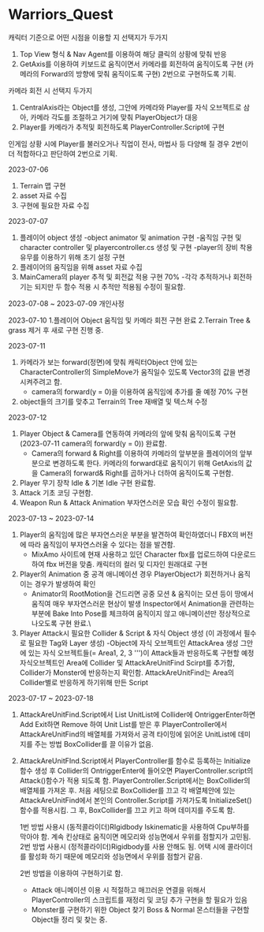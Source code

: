 # Warriors_Quest

캐릭터 기준으로 어떤 시점을 이용할 지 선택지가 두가지
1. Top View 형식 & Nav Agent를 이용하여 해당 클릭의 상황에 맞춰 반응
2. GetAxis를 이용하여 키보드로 움직이면서 카메라를 회전하여 움직이도록 구현 (카메라의 Forward의 방향에 맞춰 움직이도록 구현)
2번으로 구현하도록 기획.

카메라 회전 시 선택지 두가지
1. CentralAxis라는 Object를 생성, 그안에 카메라와 Player를 자식 오브젝트로 삼아, 카메라 각도를 조절하고 거기에 맞춰 PlayerObject가 대응
2. Player를 카메라가 추적및 회전하도록 PlayerController.Script에 구현

인게임 상황 시에 Player를 불러오거나 직업이 전사, 마법사 등 다양해 질 경우 2번이 더 적합하다고 판단하여 2번으로 기획.
 
2023-07-06
1. Terrain 맵 구현
2. asset 자료 수집
3. 구현에 필요한 자료 수집

2023-07-07
1. 플레이어 object 생성
   -object animator 및 animation 구현
   -움직임 구현 및 character controller 및 playercontroller.cs 생성 및 구현
   -player의 장비 착용 유무를 이용하기 위해 초기 설정 구현
2. 플레이어의 움직임을 위해 asset 자료 수집
3. MainCamera의 player 추적 및 회전값 적용 구현 70%
   -각각 추적하거나 회전하기는 되지만 두 함수 적용 시 추적만 적용됨 수정이 필요함.

2023-07-08 ~ 2023-07-09 개인사정

2023-07-10
1.플레이어 Object 움직임 및 카메라 회전 구현 완료
2.Terrain Tree & grass 제거 후 새로 구현 진행 중.

2023-07-11
1. 카메라가 보는 forward(정면)에 맞춰 캐릭터Object 안에 있는 CharacterController의 SimpleMove가 움직일수 있도록 Vector3의 값을 변경시켜주려고 함.
   - camera의 forward(y = 0)을 이용하여 움직임에 추가를 줄 예정 70% 구현
2. object들의 크기를 맞추고 Terrain의 Tree 재배열 및 텍스쳐 수정

2023-07-12
1. Player Object & Camera를 연동하여 카메라의 앞에 맞춰 움직이도록 구현(2023-07-11 camera의 forward(y = 0)) 완료함.
   - Camera의 forward & Right를 이용하여 카메라의 앞부분을 플레이어의 앞부분으로 변경하도록 한다.
     카메라의 forward대로 움직이기 위해 GetAxis의 값을 Camera의 forward& Right를 곱하거나 더하여 움직이도록 구현함.
2. Player 무기 장착 Idle & 기본 Idle 구현 완료함.
3. Attack 기초 코딩 구현함.
4. Weapon Run & Attack Animation 부자연스러운 모습 확인 수정이 필요함.

2023-07-13 ~ 2023-07-14
1. Player의 움직임에 많은 부자연스러운 부분을 발견하여 확인하였더니 FBX의 버전에 따라 움직임이 부자연스러울 수 있다는 점을 발견함.
   - MixAmo 사이트에 현재 사용하고 있던 Character fbx를 업로드하여 다운로드하여 fbx 버전을 맞춤.
     캐릭터의 컬러 및 디자인 원래대로 구현
2. Player의 Animation 중 공격 애니메이션 경우 PlayerObject가 회전하거나 움직이는 경우가 발생하여 확인
   - Animator의 RootMotion을 건드리면 공중 모션 & 움직이는 모션 등이 땅에서 움직여 매우 부자연스러운 현상이 발생
     Inspector에서 Animation을 관련하는 부분에 Bake Into Pose를 체크하여 움직이지 않고 애니메이션만 정상적으로 나오도록 구현 완료.\
3. Player Attack시 필요한 Collider & Script & 자식 Object 생성 (이 과정에서 필수로 필요한 Tag와 Layer 생성)
   -Object에 자식 오브젝트인 AttackArea 생성 그안에 있는 자식 오브젝트들(= Area1, 2, 3 ''')이 Attack들과 반응하도록 구현할 예정
    자식오브젝트인 Area에 Collider 및 AttackAreUnitFind Scirpt를 추가함, Collider가 Monster에 반응하는지 확인함.
    AttackAreUnitFind는 Area의 Collider별로 반응하게 하기위해 만든 Script

2023-07-17 ~ 2023-07-18
1. AttackAreUnitFind.Script에서 List UnitList에 Collider에 OntriggerEnter하면 Add Exit하면 Remove 하여 Unit List를 받은 후
   PlayerController에서 AttackAreUnitFind의 배열체를 가져와서 공격 타이밍에 읽어온 UnitList에 데미지를 주는 방법
   BoxCollider를 끌 이유가 없음.
2. AttackAreUnitFInd.Script에서 PlayerController를 함수로 등록하는 Initialize 함수 생성 후 Collider의 OntriggerEnter에 들어오면
   PlayerController.script의 Attack()함수가 적용 되도록 함. PlayerController.Script에서는 BoxCollider의 배열체를 가져온 후.
   처음 세팅으로 BoxCollider를 끄고 각 배열체안에 있는 AttackAreUnitFind에서 본인의 Controller.Script를 가져가도록 InitializeSet()함수를 적용시킴.
   그 후, BoxCollider를 끄고 키고 하며 데미지를 주도록 함.

   1번 방법 사용시 (동적콜라이더)RIgidbody Iskinematic을 사용하여 Cpu부하를 막아야 함. 계속 킨상태로 움직이면 메모리와 성능면에서 우위를 점할지가 고민됨.
   2번 방법 사용시 (정적콜라이더)Rigidbody를 사용 안해도 됨. 어택 시에 콜라이더를 활성화 하기 때문에 메모리와 성능면에서 우위를 점할거 같음.

   2번 방법을 이용하여 구현하기로 함.
   + Attack 애니메이션 이용 시 적절하고 매끄러운 연결을 위해서 PlayerController의 스크립트를 재정리 및 코딩 추가 구현을 할 필요가 있음
   + Monster를 구현하기 위한 Object 찾기 Boss & Normal 몬스터들을 구현할 Object들 정리 및 찾는 중.
